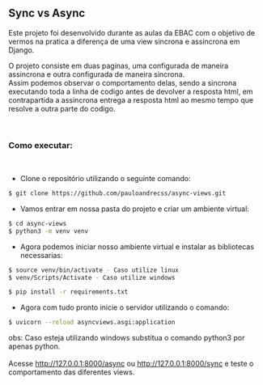 ## Sync vs Async

Este projeto foi desenvolvido durante as aulas da EBAC com o objetivo de vermos na pratica a diferença de uma view sincrona e assincrona em Django.

O projeto consiste em duas paginas, uma configurada de maneira assincrona e outra configurada de maneira sincrona. <br>
Assim podemos observar o comportamento delas, sendo a sincrona executando toda a linha de codigo antes de devolver a resposta html, em contrapartida a assincrona entrega a resposta html
ao mesmo tempo que resolve a outra parte do codigo.

<br>


### Como executar:
<br>

* Clone o repositório utilizando o seguinte comando:

```bash
$ git clone https://github.com/pauloandrecss/async-views.git
```

* Vamos entrar em nossa pasta do projeto e criar um ambiente virtual:

```bash
$ cd async-views
$ python3 -m venv venv
```

* Agora podemos iniciar nosso ambiente virtual e instalar as bibliotecas necessarias:
  
```bash
$ source venv/bin/activate - Caso utilize linux
$ venv/Scripts/Activate - Caso utilize windows

$ pip install -r requirements.txt
```

* Agora com tudo pronto inicie o servidor utilizando o comando:

```bash
$ uvicorn --reload asyncviews.asgi:application
```
obs: Caso esteja utilizando windows substitua o comando python3 por apenas python.
<br>
<br>
Acesse http://127.0.0.1:8000/async ou http://127.0.0.1:8000/sync e teste o comportamento das diferentes views.
<br>
